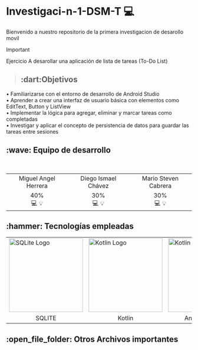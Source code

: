 # Investigaci-n-1-DSM-T 💻
Bienvenido a nuestro repositorio de la primera investigacion de desarollo movil 

> [!IMPORTANT]
>  Ejercicio A desarollar una aplicación de lista de tareas (To-Do List)

> <h2>:dart:Objetivos</h2>
•	Familiarizarse con el entorno de desarrollo de Android Studio
<br>
•	Aprender a crear una interfaz de usuario básica con elementos como EditText, Button y ListView
<br>
•	Implementar la lógica para agregar, eliminar y marcar tareas como completadas
<br>
•	Investigar y aplicar el concepto de persistencia de datos para guardar las tareas entre sesiones

<h2>:wave: Equipo de desarrollo </h2>
<div style={padding: 10px}>
  <table style={margin: 0 auto}>
  <tr align="center">
   <td>Miguel Angel Herrera</td>
   <td>Diego Ismael Chávez</td>
   <td>Mario Steven Cabrera</td>

  </tr>
    <tr align="center">
    <td>40%<br> :computer: :bulb:</td>
    <td>30%<br> :computer: :bulb:</td>
    <td>30%<br> :computer: :bulb:</td>
  </tr>
</table>
</div>

<h2>:hammer: Tecnologías empleadas</h2> 
<table> 
  <tr> 
    <td><img src="https://cdn.icon-icons.com/icons2/2699/PNG/512/sqlite_logo_icon_169724.png" alt="SQLite Logo" style="width: 200px; height: auto;"></td> 
    <td><img src="https://miro.medium.com/v2/resize:fit:590/1*c9C8SXCNIETPAiyrF0PmmA.png" alt="Kotlin Logo" style="width: 200px; height: auto;"></td> 
    <td><img src="https://uxwing.com/wp-content/themes/uxwing/download/brands-and-social-media/android-studio-icon.png" alt="Kotlin Logo" style="width: 200px; height: auto;"></td> 

  </tr> 
  <tr align="center"> 
    <td>SQLITE</td> 
    <td>Kotlin</td> 
    <td>Android Studio</td> 
  </tr> 
</table>

<h2>:open_file_folder: Otros Archivos importantes </h2>


